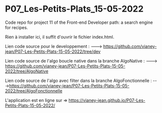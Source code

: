 # P07_Les-Petits-Plats_15-05-2022

Code repo for project 11 of the Front-end Developer path: a search engine for recipes.

Rien à installer ici, il suffit d'ouvrir le fichier index.html.

Lien code source pour le developpement : ---> https://github.com/vianey-jean/P07-Les-Petits-Plats-15-05-2022/tree/dev

Lien code source de l'algo boucle native dans la branche AlgoNative : ---> https://github.com/vianey-jean/P07-Les-Petits-Plats-15-05-2022/tree/AlgoNative

Lien code source de l'algo avec filter dans la branche AlgoFonctionnelle : --->https://github.com/vianey-jean/P07-Les-Petits-Plats-15-05-2022/tree/AlgoFonctionnelle

L'application est en ligne sur => https://vianey-jean.github.io/P07-Les-Petits-Plats-15-05-2022/
